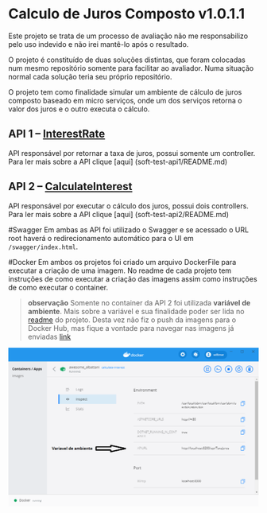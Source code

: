 # Calculo de Juros Composto v1.0.1.1

Este projeto se trata de um processo de avaliação não me responsabilizo pelo uso indevido e não irei mantê-lo após o resultado.

O projeto é constituído de duas soluções distintas, que foram colocadas num mesmo repositório somente para facilitar ao avaliador. Numa situação normal cada solução teria seu próprio repositório.

O projeto tem como finalidade simular um ambiente de cálculo de juros composto baseado em micro serviços, onde um dos serviços retorna o valor dos juros e o outro executa o cálculo.

## API 1 – [InterestRate](soft-test-api1/README.md)
API responsável por retornar a taxa de juros, possui somente um controller. Para ler mais sobre a API clique [aqui] (soft-test-api1/README.md)

## API 2 – [CalculateInterest](soft-test-api2/README.md)
API responsável por executar o cálculo dos juros, possui dois controllers. Para ler mais sobre a API clique [aqui] (soft-test-api2/README.md)

#Swagger
Em ambas as API foi utilizado o Swagger e se acessado o URL root haverá o redirecionamento automático para o UI em ` /swagger/index.html`.

#Docker
Em ambos os projetos foi criado um arquivo DockerFile para executar a criação de uma imagem. No readme de cada projeto tem instruções de como executar a criação das imagens assim como instruções de como executar o container.
> **observação** Somente no container da API 2 foi utilizada **variável de ambiente**. Mais sobre a variável e sua finalidade poder ser lida no [readme](soft-test-api2/README.md) do projeto.
> Desta vez não fiz o push da imagens para o Docker Hub, mas fique a vontade para navegar nas imagens já enviadas [link](https://hub.docker.com/search?q=willimar&type=image) 

![](images/api2.png)



